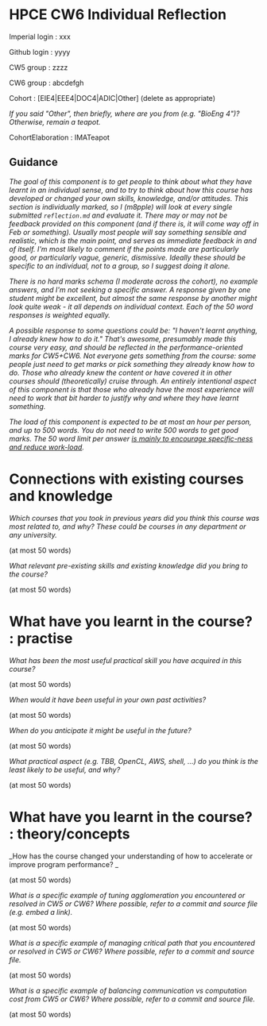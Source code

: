 HPCE CW6 Individual Reflection
==============================

Imperial login : xxx

Github login : yyyy

CW5 group : zzzz

CW6 group : abcdefgh

Cohort : [EIE4|EEE4|DOC4|ADIC|Other] (delete as appropriate)

_If you said "Other", then briefly, where are you from (e.g. "BioEng 4")?
Otherwise, remain a teapot._

CohortElaboration : IMATeapot

Guidance
--------

_The goal of this component is to get people to think about what they
have learnt in an individual sense, and to try to think about how
this course has developed or changed your own skills, knowledge, and/or attitudes.
This section is individually marked, so I (m8pple) will look at
every single submitted `reflection.md` and evaluate it. There may
or may not be feedback provided on this component (and if there is,
it will come way off in Feb or something). Usually most people will say
something sensible and realistic, which is the main point, and
serves as immediate feedback in and of itself. I'm most likely
to comment if the points made are particularly good, or particularly
vague, generic, dismissive. Ideally these should be specific to an individual,
not to a group, so I suggest doing it alone._

_There is no hard marks schema (I moderate across the cohort),
no example answers, and I'm not seeking a specific answer. A response
given by one student might be excellent, but almost the same response by
another might look quite weak - it all depends on individual context.
Each of the 50 word responses is weighted equally._

_A possible response to some questions could be: "I haven't learnt
anything, I already knew how to do it." That's awesome, presumably
made this course very easy, and should be reflected in the
performance-oriented marks for CW5+CW6. Not everyone gets something from the
course: some people just need to get marks or pick something they already
know how to do. Those who already knew the content or have covered it in
other courses should (theoretically) cruise through. An entirely intentional
aspect of this component is that those who already have the most experience
will need to work that bit harder to justify why and where they have learnt
something._

_The load of this component is expected to be at most an hour per
person, and up to 500 words. *You do not need to write 500 words to
get good marks.* The 50 word limit per answer [is mainly to encourage
specific-ness and reduce work-load](https://github.com/HPCE/hpce-2017-cw6/issues/42)._

Connections with existing courses and knowledge
===============================================

_Which courses that you took in previous years did you think this course was most related to,
and why? These could be courses in any department or any university._

(at most 50 words)

_What relevant pre-existing skills and existing knowledge did you bring to the course?_

(at most 50 words)

What have you learnt in the course? : practise
==============================================

_What has been the most useful practical skill you have acquired in this course?_

(at most 50 words)

_When would it have been useful in your own past activities?_

(at most 50 words)

_When do you anticipate it might be useful in the future?_

(at most 50 words)

_What practical aspect (e.g. TBB, OpenCL, AWS, shell, ...) do you think is
 the *least* likely to be useful, and why?_
 
(at most 50 words)


What have you learnt in the course? : theory/concepts
=====================================================

_How has the course changed your understanding of how to accelerate
or improve program performance? _

(at most 50 words)

_What is a _specific_ example of tuning agglomeration *you* encountered or resolved in CW5 or CW6? Where
 possible, refer to a commit and source file (e.g. embed a link)._

(at most 50 words)

_What is a _specific_ example of managing critical path that *you* encountered or resolved in CW5 or CW6?
 Where possible, refer to a commit and source file._

(at most 50 words)

_What is a _specific_ example of balancing communication vs computation cost from CW5 or CW6?
 Where possible, refer to a commit and source file._

(at most 50 words)
